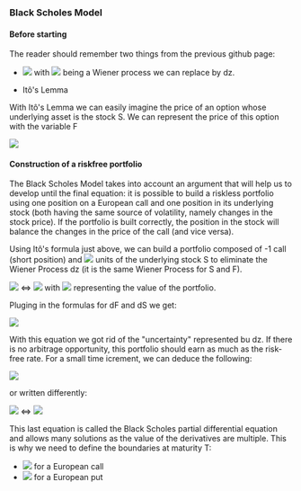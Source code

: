 ### Black Scholes Model

#### Before starting

The reader should remember two things from the previous github page:

* <img src="https://render.githubusercontent.com/render/math?math=\dS=\mu S\cdot dt%2b\sigma S\cdot \varepsilon \sqrt{dt}"> with <img src="https://render.githubusercontent.com/render/math?math=\varepsilon \sqrt{dt}">
being a Wiener process we can replace by dz.

* Itô's Lemma

With Itô's Lemma we can easily imagine the price of an option whose underlying asset is the stock S. We can represent the price of this option with the variable F

<img src="https://render.githubusercontent.com/render/math?math=\dF = (\frac{\delta F}{\delta S}\mu S %2b \frac{\delta F}{\delta t} %2b \frac{1}{2}\frac{\delta ^{2} F}{\delta S^{2}}\sigma ^{2}S^{2})dt %2b \frac{\delta F}{\delta S}\sigma S\cdot \varepsilon \sqrt{dt} ">

#### Construction of a riskfree portfolio

The Black Scholes Model takes into account an argument that will help us to develop until the final equation: it is possible to build a riskless portfolio using one position on a European call and one position in its underlying stock (both having the same source of volatility, namely changes in the stock price).
If the portfolio is built correctly, the position in the stock will balance the changes in the price of the call (and vice versa). 

Using Itô's formula just above, we can build a portfolio composed of -1 call (short position) and  <img src="https://render.githubusercontent.com/render/math?math=\frac{\delta F}{\delta S}"> units of the underlying stock S to eliminate the Wiener Process dz (it is the same Wiener Process for S and F). 

<img src="https://render.githubusercontent.com/render/math?math=\Pi = -F+%2b\frac{\delta F}{\delta S}S"> <=> <img src="https://render.githubusercontent.com/render/math?math=\Pi = -\Delta F%2b\frac{\delta F}{\delta S}{\Delta S}"> with <img src="https://render.githubusercontent.com/render/math?math=\Pi"> representing the value of the portfolio.  

Pluging in the formulas for dF and dS we get:

<img src="https://render.githubusercontent.com/render/math?math=\d\Pi =(-\frac{\delta F}{\delta t}-\frac{1}{2}\frac{\delta ^{2}F}{\delta S^{2}}\sigma ^{2}S^{2})dt">

With this equation we got rid of the "uncertainty" represented bu dz. If there is no arbitrage opportunity, this portfolio should earn as much as the risk-free rate. For a small time icrement, we can deduce the following:

<img src="https://render.githubusercontent.com/render/math?math=\d\Pi = r \Pi\cdot dt"> 

or written differently:

<img src="https://render.githubusercontent.com/render/math?math=\(\frac{\delta F}{\delta t}%2b\frac{1}{2}\frac{\delta ^{2}F}{\delta S^{2}}\sigma ^{2}S^{2})dt = r(-F%2b\frac{\delta F}{\delta S}S)dt"> <=> <img src="https://render.githubusercontent.com/render/math?math=\rf=\frac{\delta F}{\delta t}%2brs\frac{\delta F}{\delta S}%2b\frac{1}{2}\sigma ^{2}S^{2}\frac{\delta ^{2}F}{\delta S^{2}}">

This last equation is called the Black Scholes partial differential equation and allows many solutions as the value of the derivatives are multiple. 
This is why we need to define the boundaries at maturity T:
* <img src="https://render.githubusercontent.com/render/math?math=\max (S_{T}-K, 0)"> for a European call
* <img src="https://render.githubusercontent.com/render/math?math=\max (K-S_{T}, 0)"> for a European put
